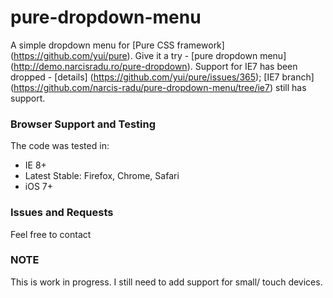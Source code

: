 pure-dropdown-menu
==================

A simple dropdown menu for [Pure CSS framework] (https://github.com/yui/pure). Give it a try - [pure dropdown menu] (http://demo.narcisradu.ro/pure-dropdown). Support for IE7 has been dropped - [details] (https://github.com/yui/pure/issues/365); [IE7 branch] (https://github.com/narcis-radu/pure-dropdown-menu/tree/ie7) still has support.

### Browser Support and Testing
The code was tested in:
* IE 8+
* Latest Stable: Firefox, Chrome, Safari
* iOS 7+

### Issues and Requests
Feel free to contact

### NOTE
This is work in progress. I still need to add support for small/ touch devices.


